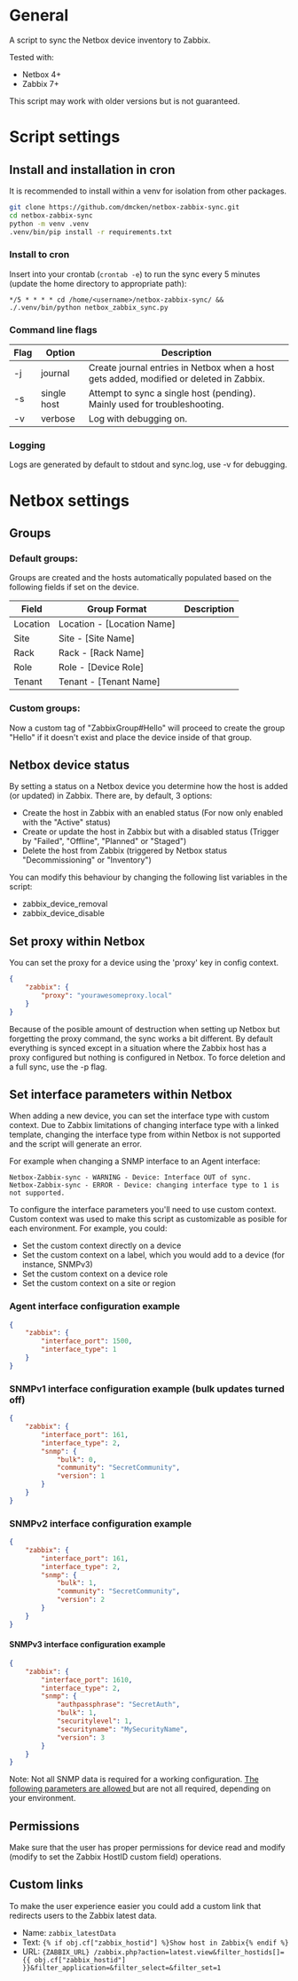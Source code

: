 # General
A script to sync the Netbox device inventory to Zabbix.

Tested with:
* Netbox 4+
* Zabbix 7+

This script may work with older versions but is not guaranteed.

# Script settings

## Install and installation in cron

It is recommended to install within a venv for isolation from other packages.

```bash
git clone https://github.com/dmcken/netbox-zabbix-sync.git
cd netbox-zabbix-sync
python -m venv .venv
.venv/bin/pip install -r requirements.txt
```

### Install to cron

Insert into your crontab (`crontab -e`) to run the sync every 5 minutes (update the home directory to appropriate path):
```
*/5 * * * * cd /home/<username>/netbox-zabbix-sync/ && ./.venv/bin/python netbox_zabbix_sync.py
```


### Command line flags
|  Flag | Option  |  Description |
| ----- | ------- | ------------ |
| -j | journal | Create journal entries in Netbox when a host gets added, modified or deleted in Zabbix. |
| -s | single host | Attempt to sync a single host (pending). Mainly used for troubleshooting. |
| -v | verbose | Log with debugging on. |

### Logging
Logs are generated by default to stdout and sync.log, use -v for debugging.

# Netbox settings

## Groups
### Default groups:
Groups are created and the hosts automatically populated based on the following fields if set on the device.


|  Field | Group Format  |  Description |
| ----- | ------- | ------------ |
| Location | Location - [Location Name] | |
| Site | Site - [Site Name] | |
| Rack | Rack - [Rack Name] | |
| Role | Role - [Device Role] | |
| Tenant | Tenant - [Tenant Name] | |

### Custom groups:
Now a custom tag of "ZabbixGroup#Hello" will proceed to create the group "Hello" if it doesn't exist and place the device inside of that group.

## Netbox device status
By setting a status on a Netbox device you determine how the host is added (or updated) in Zabbix. There are, by default, 3 options:
* Create the host in Zabbix with an enabled status (For now only enabled with the "Active" status)
* Create or update the host in Zabbix but with a disabled status (Trigger by "Failed", "Offline", "Planned" or "Staged")
* Delete the host from Zabbix (triggered by Netbox status "Decommissioning" or "Inventory")

You can modify this behaviour by changing the following list variables in the script:
 - zabbix_device_removal
 - zabbix_device_disable

## Set proxy within Netbox
You can set the proxy for a device using the 'proxy' key in config context.
```json
{
    "zabbix": {
        "proxy": "yourawesomeproxy.local"
    }
}
```
Because of the posible amount of destruction when setting up Netbox but forgetting the proxy command, the sync works a bit different. By default everything is synced except in a situation where the Zabbix host has a proxy configured but nothing is configured in Netbox. To force deletion and a full sync, use the -p flag.

## Set interface parameters within Netbox
When adding a new device, you can set the interface type with custom context.
Due to Zabbix limitations of changing interface type with a linked template, changing the interface type from within Netbox is not supported and the script will generate an error.

For example when changing a SNMP interface to an Agent interface:
```
Netbox-Zabbix-sync - WARNING - Device: Interface OUT of sync.
Netbox-Zabbix-sync - ERROR - Device: changing interface type to 1 is not supported.
```

To configure the interface parameters you'll need to use custom context. Custom context was used to make this script as customizable as posible for each environment. For example, you could:
 * Set the custom context directly on a device
 * Set the custom context on a label, which you would add to a device (for instance, SNMPv3)
 * Set the custom context on a device role
 * Set the custom context on a site or region

### Agent interface configuration example
```json
{
    "zabbix": {
        "interface_port": 1500,
        "interface_type": 1
    }
}
```
### SNMPv1 interface configuration example (bulk updates turned off)
```json
{
    "zabbix": {
        "interface_port": 161,
        "interface_type": 2,
        "snmp": {
            "bulk": 0,
            "community": "SecretCommunity",
            "version": 1
        }
    }
}
```
### SNMPv2 interface configuration example
```json
{
    "zabbix": {
        "interface_port": 161,
        "interface_type": 2,
        "snmp": {
            "bulk": 1,
            "community": "SecretCommunity",
            "version": 2
        }
    }
}
```
#### SNMPv3 interface configuration example
```json
{
    "zabbix": {
        "interface_port": 1610,
        "interface_type": 2,
        "snmp": {
            "authpassphrase": "SecretAuth",
            "bulk": 1,
            "securitylevel": 1,
            "securityname": "MySecurityName",
            "version": 3
        }
    }
}
```
Note: Not all SNMP data is required for a working configuration. [The following parameters are allowed ](https://www.zabbix.com/documentation/current/manual/api/reference/hostinterface/object#details_tag "The following parameters are allowed ")but are not all required, depending on your environment.

## Permissions
Make sure that the user has proper permissions for device read and modify (modify to set the Zabbix HostID custom field) operations.

## Custom links
To make the user experience easier you could add a custom link that redirects users to the Zabbix latest data.

* Name: ```zabbix_latestData```
* Text: ```{% if obj.cf["zabbix_hostid"] %}Show host in Zabbix{% endif %}```
* URL: ```{ZABBIX_URL} /zabbix.php?action=latest.view&filter_hostids[]={{ obj.cf["zabbix_hostid"] }}&filter_application=&filter_select=&filter_set=1```
